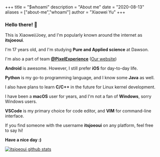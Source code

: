 +++
title = "$whoami"
description = "About me"
date = "2020-08-13"
aliases = ["about-me","whoami"]
author = "Xiaowei Yu"
+++

### Hello there! 👋

This is Xiaowei/Joey, and I'm popularly known around the internet as **itsjoeoui**.

I'm 17 years old, and I'm studying **Pure and Applied science** at Dawson.

I'm also a part of team **[@PixelExperience](https://github.com/PixelExperience)** ([Our website](https://download.pixelexperience.org/))

**Android** is awesome. However, I still prefer **iOS** for day-to-day life.

**Python** is my go-to programming language, and I know some **Java** as well.

I also have plans to learn **C/C++** in the future for Linux kernel development.

I have been a **macOS** user for years, and I'm not a fan of **Windows**, sorry Windows users.

**VSCode** is my primary choice for code editor, and **VIM** for command-line interface.

If you find someone with the username **itsjoeoui** on any platform, feel free to say hi!

**Have a nice day :)**

[![itsjoeoui github stats](https://github-readme-stats.vercel.app/api?username=itsjoeoui&hide=issues&show_icons=true&include_all_commits=true&theme=dracula)](https://github.com/itsjoeoui)
